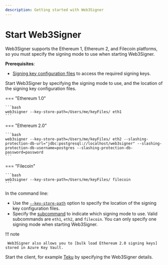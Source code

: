 ```yaml
---
description: Getting started with Web3Signer
---
```


# Start Web3Signer

Web3Signer supports the Ethereum 1, Ethereum 2, and Filecoin platforms, so you must specify the
signing mode to use when starting Web3Signer.

**Prerequisites**:

* [Signing key configuration files] to access the required signing keys.

Start Web3Signer by specifying the signing mode to use, and the location of the signing key
configuration files.

=== "Ethereum 1.0"

    ```bash
    web3signer --key-store-path=/Users/me/keyFiles/ eth1
    ```

=== "Ethereum 2.0"

    ```bash
    web3signer --key-store-path=/Users/me/keyFiles/ eth2 --slashing-protection-db-url="jdbc:postgresql://localhost/web3signer" --slashing-protection-db-username=postgres --slashing-protection-db-password=password
    ```

=== "Filecoin"

    ```bash
    web3signer --key-store-path=/Users/me/keyFiles/ filecoin
    ```

In the command line:

* Use the [`--key-store-path`](../../Reference/CLI/CLI-Syntax.md#key-store-path) option to specify
    the location of the signing key configuration files.
* Specify the [subcommand] to indicate which signing mode to use. Valid subcommands are `eth1`,
    `eth2`, and `filecoin`. You can only specify one signing mode when starting Web3Signer.

!!! note

     Web3Signer also allows you to [bulk load Ethereum 2.0 signing keys] stored in Azure Key Vault.

Start the client, for example [Teku] by specifying the Web3Signer details.

<!-- Links -->
[Signing key configuration files]: ../Use-Signing-Keys.md
[Teku]: https://docs.teku.pegasys.tech/en/latest/HowTo/External-Signer/Use-External-Signer/
[subcommand]: ../../Reference/CLI/CLI-Subcommands.md
[bulk load Ethereum 2.0 signing keys]: ../Use-Signing-Keys.md#bulk-loading-ethereum-20-keys

